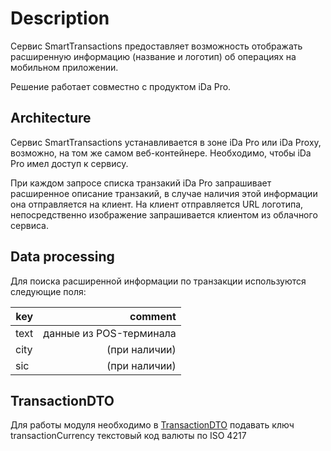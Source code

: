 # Description

Сервис SmartTransactions предоставляет возможность отображать расширенную информацию (название и логотип) об операциях на мобильном приложении.

Решение работает совместно с продуктом iDa Pro.

## Architecture

Сервис SmartTransactions устанавливается в зоне iDa Pro или iDa Proxy, возможно, на том же самом веб-контейнере. Необходимо, чтобы iDa Pro имел доступ к сервису.

При каждом запросе списка транзакий iDa Pro запрашивает расширенное описание транзакий, в случае наличия этой информации она отправляется на клиент.
На клиент отправляется URL логотипа, непосредственно изображение запрашивается клиентом из облачного сервиса.

## Data processing

Для поиска расширенной информации по транзакции используются следующие поля:

key | comment
--- | ---:
text | данные из POS-терминала
city | (при наличии)
sic  | (при наличии)

## TransactionDTO

Для работы модуля необходимо в [TransactionDTO](#https://doc.idamob.ru/pro#transactiondto) подавать ключ transactionСurrency текстовый код валюты по ISO 4217